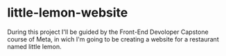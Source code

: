 # little-lemon-website
During this project I'll be guided by the Front-End Devoloper Capstone course of Meta, in wich I'm going to be creating a website for a restaurant named little lemon.
